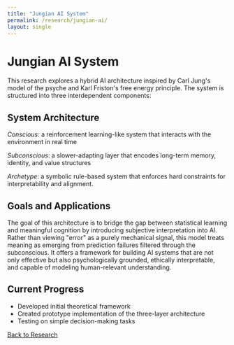```yaml
---
title: "Jungian AI System"
permalink: /research/jungian-ai/
layout: single
---
```


# Jungian AI System

This research explores a hybrid AI architecture inspired by Carl Jung's model of the psyche and Karl Friston's free energy principle. The system is structured into three interdependent components:

## System Architecture

*Conscious*: a reinforcement learning-like system that interacts with the environment in real time

*Subconscious*: a slower-adapting layer that encodes long-term memory, identity, and value structures

*Archetype*: a symbolic rule-based system that enforces hard constraints for interpretability and alignment.

## Goals and Applications

The goal of this architecture is to bridge the gap between statistical learning and meaningful cognition by introducing subjective interpretation into AI. Rather than viewing "error" as a purely mechanical signal, this model treats meaning as emerging from prediction failures filtered through the subconscious. It offers a framework for building AI systems that are not only effective but also psychologically grounded, ethically interpretable, and capable of modeling human-relevant understanding.

## Current Progress

- Developed initial theoretical framework
- Created prototype implementation of the three-layer architecture
- Testing on simple decision-making tasks

[Back to Research](/research/)
